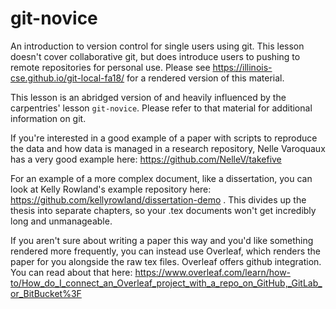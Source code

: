 git-novice
==========

An introduction to version control for single users using git. This lesson
doesn't cover collaborative git, but does introduce users to pushing to remote
repositories for personal use. 
Please see <https://illinois-cse.github.io/git-local-fa18/> for a rendered version of this material.

This lesson is an abridged version of and 
heavily influenced by the carpentries' lesson `git-novice`. Please refer to
that material for additional information on git. 

If you're interested in a good example of a paper with scripts to reproduce the
data and how data is managed in a research repository, Nelle Varoquaux has a
very good example here: https://github.com/NelleV/takefive

For an example of a more complex document, like a dissertation, you can look at
Kelly Rowland's example repository here:
https://github.com/kellyrowland/dissertation-demo . This divides up the thesis
into separate chapters, so your .tex documents won't get incredibly long and
unmanageable. 

If you aren't sure about writing a paper this way and you'd like something
rendered more frequently, you
can instead use Overleaf, which renders the paper for you alongside the raw tex
files. Overleaf
offers github integration. You can read about that here:
https://www.overleaf.com/learn/how-to/How_do_I_connect_an_Overleaf_project_with_a_repo_on_GitHub,_GitLab_or_BitBucket%3F

